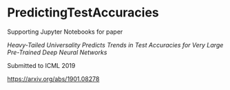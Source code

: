 # PredictingTestAccuracies

Supporting Jupyter Notebooks for paper

_Heavy-Tailed Universality Predicts Trends in Test Accuracies for Very Large Pre-Trained Deep Neural Networks_

Submitted to ICML 2019

https://arxiv.org/abs/1901.08278

